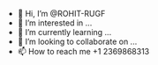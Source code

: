 - 👋 Hi, I’m @ROHIT-RUGF
- 👀 I’m interested in ...
- 🌱 I’m currently learning ...
- 💞️ I’m looking to collaborate on ...
- 📫 How to reach me +1 2369868313

<!---
ROHIT-RUGF/ROHIT-RUGF is a ✨ special ✨ repository because its `README.md` (this file) appears on your GitHub profile.
You can click the Preview link to take a look at your changes.
--->
